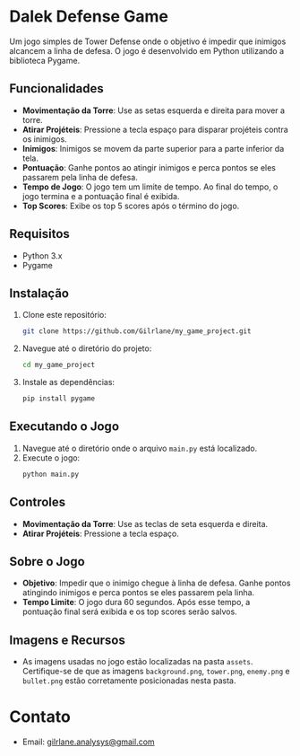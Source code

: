 # Dalek Defense Game

Um jogo simples de Tower Defense onde o objetivo é impedir que inimigos alcancem a linha de defesa. O jogo é desenvolvido em Python utilizando a biblioteca Pygame.

## Funcionalidades

- **Movimentação da Torre**: Use as setas esquerda e direita para mover a torre.
- **Atirar Projéteis**: Pressione a tecla espaço para disparar projéteis contra os inimigos.
- **Inimigos**: Inimigos se movem da parte superior para a parte inferior da tela.
- **Pontuação**: Ganhe pontos ao atingir inimigos e perca pontos se eles passarem pela linha de defesa.
- **Tempo de Jogo**: O jogo tem um limite de tempo. Ao final do tempo, o jogo termina e a pontuação final é exibida.
- **Top Scores**: Exibe os top 5 scores após o término do jogo.

## Requisitos

- Python 3.x
- Pygame

## Instalação

1. Clone este repositório:
    ```bash
    git clone https://github.com/Gilrlane/my_game_project.git
    ```
2. Navegue até o diretório do projeto:
    ```bash
    cd my_game_project
    ```
3. Instale as dependências:
    ```bash
    pip install pygame
    ```

## Executando o Jogo

1. Navegue até o diretório onde o arquivo `main.py` está localizado.
2. Execute o jogo:
    ```bash
    python main.py
    ```

## Controles

- **Movimentação da Torre**: Use as teclas de seta esquerda e direita.
- **Atirar Projéteis**: Pressione a tecla espaço.

## Sobre o Jogo

- **Objetivo**: Impedir que o inimigo chegue à linha de defesa. Ganhe pontos atingindo inimigos e perca pontos se eles passarem pela linha.
- **Tempo Limite**: O jogo dura 60 segundos. Após esse tempo, a pontuação final será exibida e os top scores serão salvos.

## Imagens e Recursos

- As imagens usadas no jogo estão localizadas na pasta `assets`. Certifique-se de que as imagens `background.png`, `tower.png`, `enemy.png` e `bullet.png` estão corretamente posicionadas nesta pasta.

# Contato
- Email: gilrlane.analysys@gmail.com


